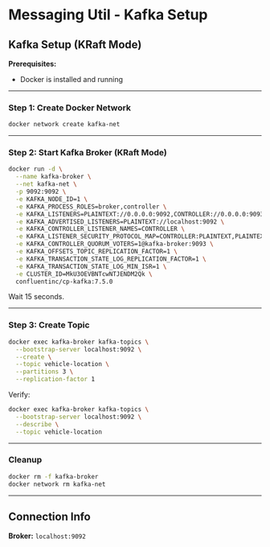 # Messaging Util - Kafka Setup

## Kafka Setup (KRaft Mode)

**Prerequisites:**

- Docker is installed and running

---

### Step 1: Create Docker Network

```bash
docker network create kafka-net
```

---

### Step 2: Start Kafka Broker (KRaft Mode)

```bash
docker run -d \
  --name kafka-broker \
  --net kafka-net \
  -p 9092:9092 \
  -e KAFKA_NODE_ID=1 \
  -e KAFKA_PROCESS_ROLES=broker,controller \
  -e KAFKA_LISTENERS=PLAINTEXT://0.0.0.0:9092,CONTROLLER://0.0.0.0:9093 \
  -e KAFKA_ADVERTISED_LISTENERS=PLAINTEXT://localhost:9092 \
  -e KAFKA_CONTROLLER_LISTENER_NAMES=CONTROLLER \
  -e KAFKA_LISTENER_SECURITY_PROTOCOL_MAP=CONTROLLER:PLAINTEXT,PLAINTEXT:PLAINTEXT \
  -e KAFKA_CONTROLLER_QUORUM_VOTERS=1@kafka-broker:9093 \
  -e KAFKA_OFFSETS_TOPIC_REPLICATION_FACTOR=1 \
  -e KAFKA_TRANSACTION_STATE_LOG_REPLICATION_FACTOR=1 \
  -e KAFKA_TRANSACTION_STATE_LOG_MIN_ISR=1 \
  -e CLUSTER_ID=MkU3OEVBNTcwNTJENDM2Qk \
  confluentinc/cp-kafka:7.5.0
```

Wait 15 seconds.

---

### Step 3: Create Topic

```bash
docker exec kafka-broker kafka-topics \
  --bootstrap-server localhost:9092 \
  --create \
  --topic vehicle-location \
  --partitions 3 \
  --replication-factor 1
```

Verify:

```bash
docker exec kafka-broker kafka-topics \
  --bootstrap-server localhost:9092 \
  --describe \
  --topic vehicle-location
```

---

### Cleanup

```bash
docker rm -f kafka-broker
docker network rm kafka-net
```

---

## Connection Info

**Broker:** `localhost:9092`
